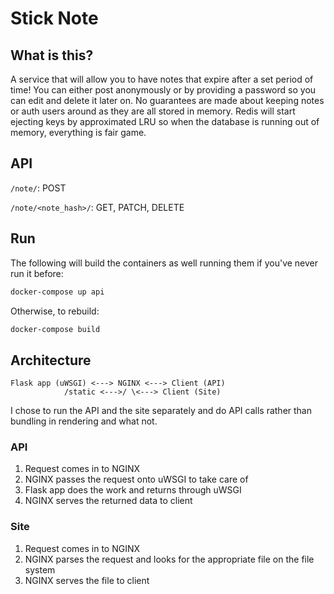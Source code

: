 # Stick Note

## What is this?
A service that will allow you to have notes that expire after a set period of time! You can either post anonymously or by providing a password so you can edit and delete it later on. No guarantees are made about keeping notes or auth users around as they are all stored in memory. Redis will start ejecting keys by approximated LRU so when the database is running out of memory, everything is fair game.

## API
`/note/`: POST

`/note/<note_hash>/`: GET, PATCH, DELETE

## Run
The following will build the containers as well running them if you've never run it before:
```bash
docker-compose up api
```

Otherwise, to rebuild:
```bash
docker-compose build
```

## Architecture
```
Flask app (uWSGI) <---> NGINX <---> Client (API)
            /static <--->/ \<---> Client (Site)
```
I chose to run the API and the site separately and do API calls rather than bundling in rendering and what not.

### API
1. Request comes in to NGINX
2. NGINX passes the request onto uWSGI to take care of
3. Flask app does the work and returns through uWSGI
3. NGINX serves the returned data to client

### Site
1. Request comes in to NGINX
2. NGINX parses the request and looks for the appropriate file on the file system
3. NGINX serves the file to client
